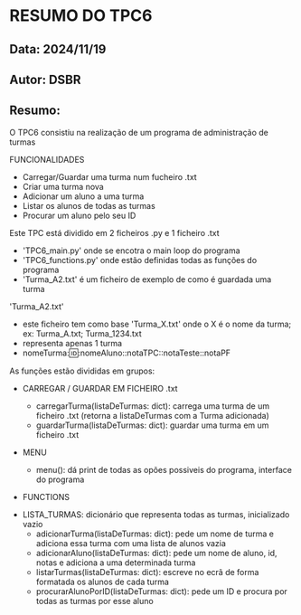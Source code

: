 # RESUMO DO TPC6
## Data: 2024/11/19
## Autor: DSBR

## Resumo:

O TPC6 consistiu na realização de um programa de administração de turmas


FUNCIONALIDADES
* Carregar/Guardar uma turma num fucheiro .txt
* Criar uma turma nova
* Adicionar um aluno a uma turma
* Listar os alunos de todas as turmas
* Procurar um aluno pelo seu ID


Este TPC está dividido em 2 ficheiros .py e 1 ficheiro .txt
* 'TPC6_main.py' onde se encotra o main loop do programa
* 'TPC6_functions.py' onde estão definidas todas as funções do programa
* 'Turma_A2.txt' é um ficheiro de exemplo de como é guardada uma turma


'Turma_A2.txt'
* este ficheiro tem como base 'Turma_X.txt' onde o X é o nome da turma; ex: Turma_A.txt; Turma_1234.txt
* representa apenas 1 turma
* nomeTurma::id::nomeAluno::notaTPC::notaTeste::notaPF


As funções estão divididas em grupos:
* CARREGAR / GUARDAR EM FICHEIRO .txt
    - carregarTurma(listaDeTurmas: dict): carrega uma turma de um ficheiro .txt (retorna a listaDeTurmas com a Turma adicionada)
    - guardarTurma(listaDeTurmas: dict): guardar uma turma em um ficheiro .txt

* MENU
    - menu(): dá print de todas as opões possiveis do programa, interface do programa

* FUNCTIONS
- LISTA_TURMAS: dicionário que representa todas as turmas, inicializado vazio
    - adicionarTurma(listaDeTurmas: dict): pede um nome de turma e adiciona essa turma com uma lista de alunos vazia
    - adicionarAluno(listaDeTurmas: dict): pede um nome de aluno, id, notas e adiciona a uma determinada turma
    - listarTurmas(listaDeTurmas: dict): escreve no ecrã de forma formatada os alunos de cada turma
    - procurarAlunoPorID(listaDeTurmas: dict): pede um ID e procura por todas as turmas por esse aluno
